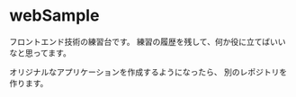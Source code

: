 # webSample

フロントエンド技術の練習台です。
練習の履歴を残して、何か役に立てばいいなと思ってます。

オリジナルなアプリケーションを作成するようになったら、
別のレポジトリを作ります。